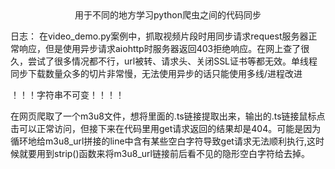 <center>用于不同的地方学习python爬虫之间的代码同步</center>


日志：
	     在video_demo.py案例中，抓取视频片段时用同步请求request服务器正常响应，但是使用异步请求aiohttp时服务器返回403拒绝响应。在网上查了很久，尝试了很多情况都不行，url被转、请求头、关闭SSL证书等都无效。单线程同步下载数量众多的切片非常慢，无法使用异步的话只能使用多线/进程改进



！！！字符串不可变！！！！
    

​		在网页爬取了一个m3u8文件，想将里面的.ts链接提取出来，输出的.ts链接鼠标点击可以正常访问，但接下来在代码里用get请求返回的结果却是404。可能是因为循环地给m3u8_url拼接的line中含有某些空白字符导致get请求无法顺利执行,这时候就要用到strip()函数来将m3u8_url链接前后看不见的隐形空白字符给去掉。